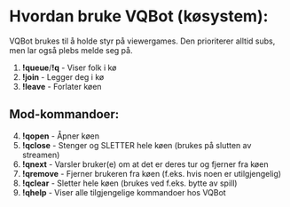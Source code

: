 # Hvordan bruke VQBot (køsystem):
VQBot brukes til å holde styr på viewergames. Den prioriterer alltid subs, men lar også plebs melde seg på.
1) **!queue**/**!q** - Viser folk i kø
2) **!join** - Legger deg i kø
3) **!leave** - Forlater køen
## Mod-kommandoer:
4) **!qopen** - Åpner køen
5) **!qclose** - Stenger og SLETTER hele køen (brukes på slutten av streamen)
6) **!qnext** <amount> - Varsler bruker(e) om at det er deres tur og fjerner fra køen
7) **!qremove** <user> - Fjerner brukeren fra køen (f.eks. hvis noen er utilgjengelig)
8) **!qclear** - Sletter hele køen (brukes ved f.eks. bytte av spill)
9) **!qhelp** - Viser alle tilgjengelige kommandoer hos VQBot